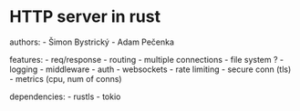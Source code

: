 # HTTP server in rust

authors:
    - Šimon Bystrický
    - Adam Pečenka



features:
    - req/response
    - routing
    - multiple connections
    - file system ?
    - logging
    - middleware 
    - auth
    - websockets
    - rate limiting
    - secure conn (tls)
    - metrics (cpu, num of conns)    

dependencies:
    - rustls
    - tokio